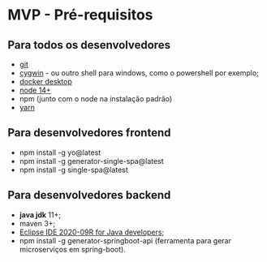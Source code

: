 # MVP - Pré-requisitos

## Para todos os desenvolvedores

- [git](https://git-scm.com/)
- [cygwin](https://www.cygwin.com/) - ou outro shell para windows, como o powershell por exemplo;
- [docker desktop](https://www.docker.com/products/docker-desktop)
- [node 14+](http://nodejs.org)
- npm (junto com o node na instalação padrão)
- [yarn](https://classic.yarnpkg.com/lang/en/)

## Para desenvolvedores frontend

- npm install -g yo@latest
- npm install -g generator-single-spa@latest
- npm install -g single-spa@latest

## Para desenvolvedores backend

- **java jdk** 11+;
- maven 3+;
- [Eclipse IDE 2020-09R for Java developers](https://www.eclipse.org/downloads/download.php?file=/technology/epp/downloads/release/2020-09/R/eclipse-java-2020-09-R-win32-x86_64.zip);
- npm install -g generator-springboot-api (ferramenta para gerar microserviços em spring-boot).

